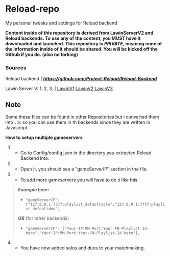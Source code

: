 # Reload-repo
My personal tweaks and settings for Reload backend 



**Content inside of this repository is derived from LawinServerV2  and Reload backends. To use any of the content, you MUST have it downloaded and launched.
This repository is *PRIVATE*, meaning none of the information inside of it should be shared. You will be kicked off the Github if you do. (also no forking)**


### Sources
Reload backend | ***https://github.com/Project-Reload/Reload-Backend***

Lawin Server V: 1, 2, 3, | [LawinV1](https://github.com/Lawin0129/LawinServer) [LawinV2](https://github.com/Lawin0129/LawinServerV2) [LawinV3](https://github.com/AlienDenis12/LawinServerV3)


## Note

Some these files can be found in other Repositories but i converted them  into `.Js` so you can use them in th backends since they are written in Javascript.


**How to setup multiple gameservers**
1. - Go to Config/config.json in the directory you extracted Reload Backend into.
2. - Open it, you should see a "gameServerIP" section in the file.
3. - To add more gameservers you will have to do it like this

>***Example here:*** 
>
>- `"gameServerIP": ["127.0.0.1:7777:playlist_defaultsolo","127.0.0.1:7777:playlist_defaultduo"],` 
>
>  **OR** (for other backends) 
>- `"gameServerIP": ["Your-IP:MM-Port:Your-FN-Playlist-Id-here","Your-IP:MM-Port:Your-FN-Playlist-Id-here"],`


4. - You have now added solos and duos to your matchmaking.
